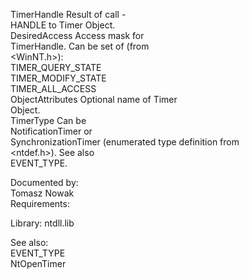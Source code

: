 TimerHandle Result of call \- \
HANDLE to Timer Object. \
DesiredAccess Access mask for \
TimerHandle. Can be set of \(from \
&lt;WinNT.h&gt;\): \
TIMER\_QUERY\_STATE \
TIMER\_MODIFY\_STATE \
TIMER\_ALL\_ACCESS \
ObjectAttributes Optional name of Timer \
Object. \
TimerType Can be \
NotificationTimer or \
SynchronizationTimer \(enumerated type definition from \
&lt;ntdef.h&gt;\). See also \
EVENT\_TYPE.

Documented by: \
Tomasz Nowak \
Requirements:

Library: ntdll.lib

See also: \
EVENT\_TYPE \
NtOpenTimer
